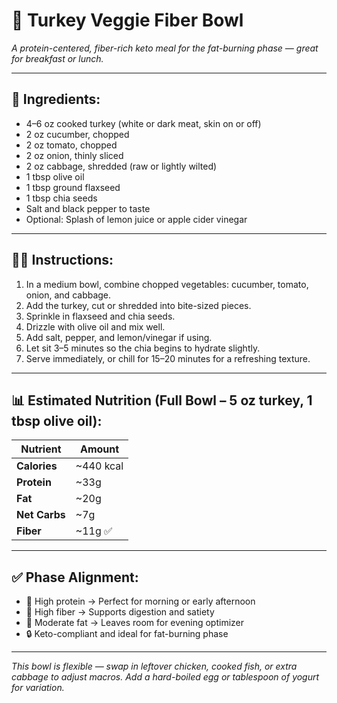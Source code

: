 # 🥗 Turkey Veggie Fiber Bowl  
*A protein-centered, fiber-rich keto meal for the fat-burning phase — great for breakfast or lunch.*

---

## 🧾 Ingredients:
- 4–6 oz cooked turkey (white or dark meat, skin on or off)  
- 2 oz cucumber, chopped  
- 2 oz tomato, chopped  
- 2 oz onion, thinly sliced  
- 2 oz cabbage, shredded (raw or lightly wilted)  
- 1 tbsp olive oil  
- 1 tbsp ground flaxseed  
- 1 tbsp chia seeds  
- Salt and black pepper to taste  
- Optional: Splash of lemon juice or apple cider vinegar

---

## 👨‍🍳 Instructions:
1. In a medium bowl, combine chopped vegetables: cucumber, tomato, onion, and cabbage.  
2. Add the turkey, cut or shredded into bite-sized pieces.  
3. Sprinkle in flaxseed and chia seeds.  
4. Drizzle with olive oil and mix well.  
5. Add salt, pepper, and lemon/vinegar if using.  
6. Let sit 3–5 minutes so the chia begins to hydrate slightly.  
7. Serve immediately, or chill for 15–20 minutes for a refreshing texture.

---

## 📊 Estimated Nutrition (Full Bowl – 5 oz turkey, 1 tbsp olive oil):

| Nutrient     | Amount      |
|--------------|-------------|
| **Calories** | ~440 kcal  
| **Protein**  | ~33g  
| **Fat**      | ~20g  
| **Net Carbs**| ~7g  
| **Fiber**    | ~11g ✅  

---

## ✅ Phase Alignment:
- 🥚 High protein → Perfect for morning or early afternoon  
- 🥬 High fiber → Supports digestion and satiety  
- 🥥 Moderate fat → Leaves room for evening optimizer  
- 🔒 Keto-compliant and ideal for fat-burning phase

---

*This bowl is flexible — swap in leftover chicken, cooked fish, or extra cabbage to adjust macros. Add a hard-boiled egg or tablespoon of yogurt for variation.*
